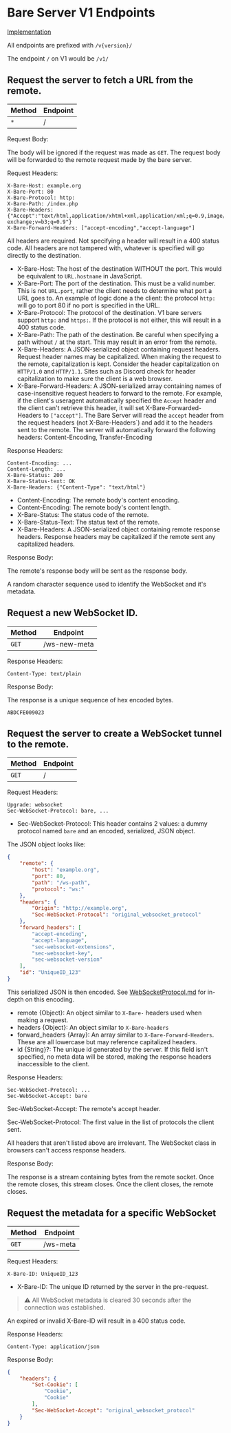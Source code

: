 # Bare Server V1 Endpoints

[Implementation](https://github.com/tomphttp/bare-server-node/blob/master/V1.mjs)

All endpoints are prefixed with `/v{version}/`

The endpoint `/` on V1 would be `/v1/`

## Request the server to fetch a URL from the remote.

| Method | Endpoint   |
| ------ | ---------- |
| `*`    | /       |

Request Body:

The body will be ignored if the request was made as `GET`. The request body will be forwarded to the remote request made by the bare server.

Request Headers:

```
X-Bare-Host: example.org
X-Bare-Port: 80
X-Bare-Protocol: http:
X-Bare-Path: /index.php
X-Bare-Headers: {"Accept":"text/html,application/xhtml+xml,application/xml;q=0.9,image/webp,image/apng,*/*;q=0.8,application/signed-exchange;v=b3;q=0.9"}
X-Bare-Forward-Headers: ["accept-encoding","accept-language"]
```

All headers are required. Not specifying a header will result in a 400 status code. All headers are not tampered with, whatever is specified will go directly to the destination.

- X-Bare-Host: The host of the destination WITHOUT the port. This would be equivalent to `URL.hostname` in JavaScript.
- X-Bare-Port: The port of the destination. This must be a valid number. This is not `URL.port`, rather the client needs to determine what port a URL goes to. An example of logic done a the client: the protocol `http:` will go to port 80 if no port is specified in the URL.
- X-Bare-Protocol: The protocol of the destination. V1 bare servers support `http:` and `https:`. If the protocol is not either, this will result in a 400 status code.
- X-Bare-Path: The path of the destination. Be careful when specifying a path without `/` at the start. This may result in an error from the remote.
- X-Bare-Headers: A JSON-serialized object containing request headers. Request header names may be capitalized. When making the request to the remote, capitalization is kept. Consider the header capitalization on `HTTP/1.0` and `HTTP/1.1`. Sites such as Discord check for header capitalization to make sure the client is a web browser.
- X-Bare-Forward-Headers: A JSON-serialized array containing names of case-insensitive request headers to forward to the remote. For example, if the client's useragent automatically specified the `Accept` header and the client can't retrieve this header, it will set X-Bare-Forwarded-Headers to `["accept"]`. The Bare Server will read the `accept` header from the request headers (not X-Bare-Headers`) and add it to the headers sent to the remote. The server will automatically forward the following headers: Content-Encoding, Transfer-Encoding

Response Headers:

```
Content-Encoding: ...
Content-Length: ...
X-Bare-Status: 200
X-Bare-Status-text: OK
X-Bare-Headers: {"Content-Type": "text/html"}
```

- Content-Encoding: The remote body's content encoding.
- Content-Encoding: The remote body's content length.
- X-Bare-Status: The status code of the remote.
- X-Bare-Status-Text: The status text of the remote.
- X-Bare-Headers: A JSON-serialized object containing remote response headers. Response headers may be capitalized if the remote sent any capitalized headers.

Response Body:

The remote's response body will be sent as the response body.

A random character sequence used to identify the WebSocket and it's metadata. 

## Request a new WebSocket ID.

| Method | Endpoint     |
| ------ | ------------ |
| `GET`  | /ws-new-meta |

Response Headers:

```
Content-Type: text/plain
```

Response Body:

The response is a unique sequence of hex encoded bytes.

```
ABDCFE009023
```

## Request the server to create a WebSocket tunnel to the remote.

| Method | Endpoint  |
| ------ | --------- |
| `GET`  | /         |

Request Headers:

```
Upgrade: websocket
Sec-WebSocket-Protocol: bare, ...
```

- Sec-WebSocket-Protocol: This header contains 2 values: a dummy protocol named `bare` and an encoded, serialized, JSON object.

The JSON object looks like:

```json
{
	"remote": {
		"host": "example.org",
		"port": 80,
		"path": "/ws-path",
		"protocol": "ws:"
	},
	"headers": {
		"Origin": "http://example.org",
		"Sec-WebSocket-Protocol": "original_websocket_protocol"
	},
	"forward_headers": [
		"accept-encoding",
		"accept-language",
		"sec-websocket-extensions",
		"sec-websocket-key",
		"sec-websocket-version"
	],
	"id": "UniqueID_123"
}
```

This serialized JSON is then encoded. See [WebSocketProtocol.md](https://github.com/tomphttp/specifications/blob/master/WebSocketProtocol.md) for in-depth on this encoding.

- remote {Object}: An object similar to `X-Bare-` headers used when making a request.
- headers {Object}: An object similar to `X-Bare-headers`
- forward_headers {Array}: An array similar to `X-Bare-Forward-Headers`. These are all lowercase but may reference capitalized headers.
- id {String}?: The unique id generated by the server. If this field isn't specified, no meta data will be stored, making the response headers inaccessible to the client.

Response Headers:

```
Sec-WebSocket-Protocol: ...
Sec-WebSocket-Accept: bare
```

Sec-WebSocket-Accept: The remote's accept header.

Sec-WebSocket-Protocol: The first value in the list of protocols the client sent.

All headers that aren't listed above are irrelevant. The WebSocket class in browsers can't access response headers.

Response Body:

The response is a stream containing bytes from the remote socket. Once the remote closes, this stream closes. Once the client closes, the remote closes.

## Request the metadata for a specific WebSocket

| Method | Endpoint |
| ------ | -------- |
| `GET`  | /ws-meta |

Request Headers:

```
X-Bare-ID: UniqueID_123
```

- X-Bare-ID: The unique ID returned by the server in the pre-request.

> ⚠ All WebSocket metadata is cleared 30 seconds after the connection was established.

An expired or invalid X-Bare-ID will result in a 400 status code.

Response Headers:

```
Content-Type: application/json
```

Response Body:

```json
{
	"headers": {
		"Set-Cookie": [
			"Cookie",
			"Cookie"
		],
		"Sec-WebSocket-Accept": "original_websocket_protocol"
	}
}
```

